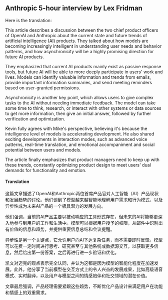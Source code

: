 ## Anthropic 5-hour interview by Lex Fridman

Here is the translation:

<document>This article describes a discussion between the two chief product officers of OpenAI and Anthropic about the current state and future trends of artificial intelligence (AI) products. They talked about how models are becoming increasingly intelligent in understanding user needs and behavior patterns, and how asynchronicity will be a highly promising direction for future AI products.

They emphasized that current AI products mainly exist as passive response tools, but future AI will be able to more deeply participate in users' work and lives. Models can identify valuable information and trends from emails, provide important information summaries, and send meeting reminders based on user-granted permissions.

Asynchronicity is another key point, which allows users to give complex tasks to the AI without needing immediate feedback. The model can take some time to think, research, or interact with other systems or data sources to get more information, then give an initial answer, followed by further verification and optimization.

Kevin fully agrees with Mike's perspective, believing it's because the intelligence level of models is accelerating development. He also shared exciting developments in interaction modes, such as advanced voice patterns, real-time translation, and emotional accompaniment and social potential between users and models.

The article finally emphasizes that product managers need to keep up with these trends, constantly optimizing product design to meet users' dual demands for functionality and emotion.</document>

#### Translation 

这篇文章描述了OpenAI和Anthropic两位首席产品官对人工智能（AI）产品现状和发展趋势的讨论。他们谈到了模型越来越智能地理解用户需求和行为模式，以及异步性成为未来AI产品的一个极具潜力的发展方向。

他们强调，当前的AI产品主要以被动响应的工具形式存在，但未来的AI将能够更深入地参与到用户的工作和生活中。模型可以根据用户授予的权限，从邮件中识别出有价值的信息和趋势，并提供重要信息总结和会议提醒。

异步性是另一个关键点，它允许用户向AI下达复杂任务，而不需要即时反馈。模型可以花费一定时间进行思考、研究甚至与其他系统或数据源交互，以获取更多信息，然后给出第一份答案，之后再进行进一步验证和优化。

凯文对迈克的观点表示完全认同，并认为这都是因为模型的智能化程度在加速发展。此外，他分享了当前模型在交互方式上的令人兴奋的发展成果，比如高级语音模式、实时翻译，以及用户与模型之间的情感陪伴和社交领域的潜在价值。

文章最后强调，产品经理需要紧跟这些趋势，不断优化产品设计来满足用户在功能和情感上的双重需求。